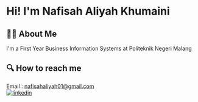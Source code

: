 
# Hi! I'm Nafisah Aliyah Khumaini

## 👩‍🎓 About Me 
I'm a First Year Business Information Systems at Politeknik Negeri Malang

## 🔍 How to reach me
Email : nafisahaliyah01@gmail.com \
[![linkedin](https://img.shields.io/badge/linkedin-0A66C2?style=for-the-badge&logo=linkedin&logoColor=white)](https://www.linkedin.com/in/nafisah-aliyah-khumaini)
